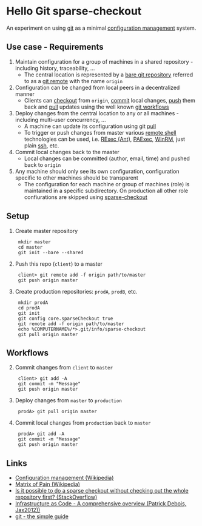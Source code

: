 # Hello Git sparse-checkout 

An experiment on using [git](https://git-scm.com/) as a minimal [configuration management](http://en.wikipedia.org/wiki/Configuration_management) system. 

## Use case - Requirements

1. Maintain configuration for a group of machines in a shared repository - including history, traceability, ...
	- The central location is represented by a [bare git repository](https://www.atlassian.com/git/tutorials/setting-up-a-repository/git-init) referred to as a [git remote](http://git-scm.com/docs/git-remote) with the name `origin`
2. Configuration can be changed from local peers in a decentralized manner
	- Clients can [checkout](http://git-scm.com/docs/git-checkout) from `origin`, [commit](http://git-scm.com/docs/git-commit) local changes, [push](http://git-scm.com/docs/git-push) them back and [pull](http://git-scm.com/docs/git-pull) updates using the well known [git workflows](https://www.atlassian.com/git/tutorials/comparing-workflows)  
3. Deploy changes from the central location to any or all machines - including multi-user concurrency, ...
    - A machine can update its configuration using git [pull](http://git-scm.com/docs/git-pull)
    - To trigger or push changes from master various [remote shell](http://en.wikipedia.org/wiki/Remote_Shell) technologies can be used, i.e. [RExec (Ant)](https://ant.apache.org/manual/Tasks/rexec.html), [PAExec](http://www.poweradmin.com/paexec/), [WinRM](https://msdn.microsoft.com/en-us/library/aa384426%28v=vs.85%29.aspx), just plain [ssh](http://en.wikipedia.org/wiki/Secure_Shell), etc.
4. Commit local changes back to the master
    - Local changes can be committed (author, email, time) and pushed back to `origin`  
5. Any machine should only see its own configuration, configuration specific to other machines should be transparent
    - The configuration for each machine or group of machines (role) is maintained in a specific subdirectory. On production all other role confiurations are skipped using [sparse-checkout](http://git-scm.com/docs/git-read-tree)

## Setup

1. Create master repository

	    mkdir master
	    cd master
		git init --bare --shared

2. Push this repo (`client`) to a master
		
		client> git remote add -f origin path/to/master
        git push origin master

3. Create production repositories: `prodA`, `prodB`, etc.

		mkdir prodA
        cd prodA
        git init
		git config core.sparseCheckout true
		git remote add -f origin path/to/master
		echo %COMPUTERNAME%/*>.git/info/sparse-checkout
		git pull origin master

## Workflows

2. Commit changes from `client` to `master`

		client> git add -A
		git commit -m "Message"
		git push origin master

3. Deploy changes from `master` to `production`

		prodA> git pull origin master

4. Commit local changes from `production` back to `master`

		prodA> git add -A
		git commit -m "Message"
		git push origin master
 
## Links

- [Configuration management (Wikipedia)](http://en.wikipedia.org/wiki/Configuration_management)
- [Matrix of Pain (Wikipedia)](http://en.wikipedia.org/wiki/Matrix_of_pain)
- [Is it possible to do a sparse checkout without checking out the whole repository first? (StackOverflow)](http://stackoverflow.com/questions/4114887/is-it-possible-to-do-a-sparse-checkout-without-checking-out-the-whole-repository)
- [Infrastructure as Code - A comprehensive overview (Patrick Debois, Jax2012))](http://www.jedi.be/blog/2013/05/24/Infrastructure%20as%20Code/)
- [git - the simple guide](https://rogerdudler.github.io/git-guide/)

